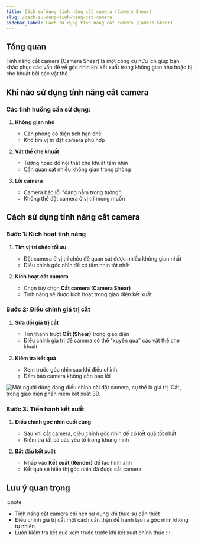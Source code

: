 ```yaml
---
title: Cách sử dụng tính năng cắt camera (Camera Shear)
slug: /cach-su-dung-tinh-nang-cat-camera
sidebar_label: Cách sử dụng tính năng cắt camera (Camera Shear)
---
```


## Tổng quan

Tính năng cắt camera (Camera Shear) là một công cụ hữu ích giúp bạn khắc phục các vấn đề về góc nhìn khi kết xuất trong không gian nhỏ hoặc bị che khuất bởi các vật thể.

## Khi nào sử dụng tính năng cắt camera

### Các tình huống cần sử dụng:

1. **Không gian nhỏ**
   - Căn phòng có diện tích hạn chế
   - Khó tìm vị trí đặt camera phù hợp

2. **Vật thể che khuất**
   - Tường hoặc đồ nội thất che khuất tầm nhìn
   - Cần quan sát nhiều không gian trong phòng

3. **Lỗi camera**
   - Camera báo lỗi "đang nằm trong tường"
   - Không thể đặt camera ở vị trí mong muốn

## Cách sử dụng tính năng cắt camera

### Bước 1: Kích hoạt tính năng

1. **Tìm vị trí chéo tối ưu**
   - Đặt camera ở vị trí chéo để quan sát được nhiều không gian nhất
   - Điều chỉnh góc nhìn để có tầm nhìn tốt nhất

2. **Kích hoạt cắt camera**
   - Chọn tùy chọn **Cắt camera (Camera Shear)**
   - Tính năng sẽ được kích hoạt trong giao diện kết xuất

### Bước 2: Điều chỉnh giá trị cắt

1. **Sửa đổi giá trị cắt**
   - Tìm thanh trượt **Cắt (Shear)** trong giao diện
   - Điều chỉnh giá trị để camera có thể "xuyên qua" các vật thể che khuất

2. **Kiểm tra kết quả**
   - Xem trước góc nhìn sau khi điều chỉnh
   - Đảm bảo camera không còn báo lỗi

![Một người dùng đang điều chỉnh cài đặt camera, cụ thể là giá trị 'Cắt', trong giao diện phần mềm kết xuất 3D.](https://storage.googleapis.com/jegavn_kb/image_jegavn/260.1.png)

### Bước 3: Tiến hành kết xuất

1. **Điều chỉnh góc nhìn cuối cùng**
   - Sau khi cắt camera, điều chỉnh góc nhìn để có kết quả tốt nhất
   - Kiểm tra tất cả các yếu tố trong khung hình

2. **Bắt đầu kết xuất**
   - Nhấp vào **Kết xuất (Render)** để tạo hình ảnh
   - Kết quả sẽ hiển thị góc nhìn đã được cắt camera

## Lưu ý quan trọng

:::note
- Tính năng cắt camera chỉ nên sử dụng khi thực sự cần thiết
- Điều chỉnh giá trị cắt một cách cẩn thận để tránh tạo ra góc nhìn không tự nhiên
- Luôn kiểm tra kết quả xem trước trước khi kết xuất chính thức
:::